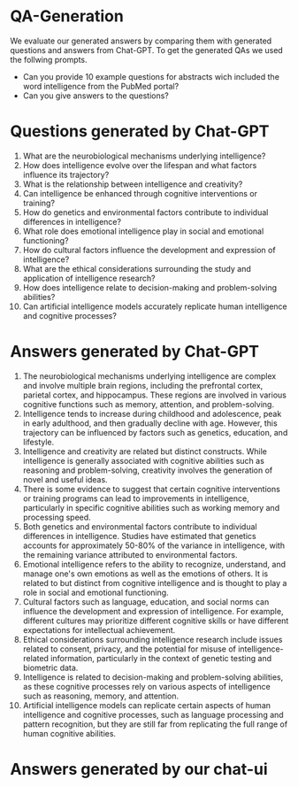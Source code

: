 # QA-Generation 
We evaluate our generated answers by comparing them with generated questions and answers from Chat-GPT. To get the generated QAs we used the follwing prompts. 
- Can you provide 10 example questions for abstracts wich included the word intelligence from the PubMed portal?
- Can you give answers to the questions? 

# Questions generated by Chat-GPT
1. What are the neurobiological mechanisms underlying intelligence?
2. How does intelligence evolve over the lifespan and what factors influence its trajectory?
3. What is the relationship between intelligence and creativity?
4. Can intelligence be enhanced through cognitive interventions or training?
5. How do genetics and environmental factors contribute to individual differences in intelligence?
6. What role does emotional intelligence play in social and emotional functioning?
7. How do cultural factors influence the development and expression of intelligence?
8. What are the ethical considerations surrounding the study and application of intelligence research?
9. How does intelligence relate to decision-making and problem-solving abilities?
10. Can artificial intelligence models accurately replicate human intelligence and cognitive processes?

# Answers generated by Chat-GPT
1. The neurobiological mechanisms underlying intelligence are complex and involve multiple brain regions, including the prefrontal cortex, parietal cortex, and hippocampus. These regions are involved in various cognitive functions such as memory, attention, and problem-solving.
2. Intelligence tends to increase during childhood and adolescence, peak in early adulthood, and then gradually decline with age. However, this trajectory can be influenced by factors such as genetics, education, and lifestyle.
3. Intelligence and creativity are related but distinct constructs. While intelligence is generally associated with cognitive abilities such as reasoning and problem-solving, creativity involves the generation of novel and useful ideas.
4. There is some evidence to suggest that certain cognitive interventions or training programs can lead to improvements in intelligence, particularly in specific cognitive abilities such as working memory and processing speed.
5. Both genetics and environmental factors contribute to individual differences in intelligence. Studies have estimated that genetics accounts for approximately 50-80% of the variance in intelligence, with the remaining variance attributed to environmental factors.
6. Emotional intelligence refers to the ability to recognize, understand, and manage one's own emotions as well as the emotions of others. It is related to but distinct from cognitive intelligence and is thought to play a role in social and emotional functioning.
7. Cultural factors such as language, education, and social norms can influence the development and expression of intelligence. For example, different cultures may prioritize different cognitive skills or have different expectations for intellectual achievement.
8. Ethical considerations surrounding intelligence research include issues related to consent, privacy, and the potential for misuse of intelligence-related information, particularly in the context of genetic testing and biometric data.
9. Intelligence is related to decision-making and problem-solving abilities, as these cognitive processes rely on various aspects of intelligence such as reasoning, memory, and attention.
10. Artificial intelligence models can replicate certain aspects of human intelligence and cognitive processes, such as language processing and pattern recognition, but they are still far from replicating the full range of human cognitive abilities.

# Answers generated by our chat-ui
